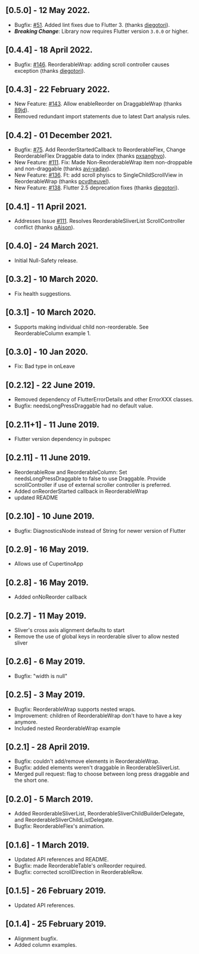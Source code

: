 ## [0.5.0] - 12 May 2022.
* Bugfix: [#51](https://github.com/hanshengchiu/reorderables/issues/151). Added lint fixes due to Flutter 3.
  (thanks [diegotori](https://github.com/diegotori)).
* ***Breaking Change***: Library now requires Flutter version `3.0.0` or higher.

## [0.4.4] - 18 April 2022.
* Bugfix: [#146](https://github.com/hanshengchiu/reorderables/issues/146). ReorderableWrap: adding scroll controller causes exception
  (thanks [diegotori](https://github.com/diegotori)).

## [0.4.3] - 22 February 2022.
* New Feature: [#143](https://github.com/hanshengchiu/reorderables/pull/143). Allow enableReorder on DraggableWrap
  (thanks [89jd](https://github.com/89jd)).
* Removed redundant import statements due to latest Dart analysis rules.  

## [0.4.2] - 01 December 2021.
* Bugfix: [#75](https://github.com/hanshengchiu/reorderables/issues/75). Add ReorderStartedCallback to ReorderableFlex, Change ReorderableFlex Draggable data to index
  (thanks [pxsanghyo](https://github.com/pxsanghyo)).
* New Feature: [#111](https://github.com/hanshengchiu/reorderables/pull/121). Fix: Made Non-ReorderableWrap item non-droppable and non-draggable
  (thanks [avi-yadav](https://github.com/avi-yadav)).
* New Feature: [#136](https://github.com/hanshengchiu/reorderables/pull/136). Ft: add scroll phyiscs to SingleChildScrollView in ReorderableWrap
  (thanks [pcvdheuvel](https://github.com/pcvdheuvel)).
* New Feature: [#138](https://github.com/hanshengchiu/reorderables/pull/138). Flutter 2.5 deprecation fixes
  (thanks [diegotori](https://github.com/diegotori)).
  
## [0.4.1] - 11 April 2021.
* Addresses Issue [#111](https://github.com/hanshengchiu/reorderables/issues/111). Resolves ReorderableSliverList ScrollController conflict (thanks [qAison](https://github.com/qAison)).

## [0.4.0] - 24 March 2021.

* Initial Null-Safety release.

## [0.3.2] - 10 March 2020.
* Fix health suggestions.

## [0.3.1] - 10 March 2020.
* Supports making individual child non-reorderable. See ReorderableColumn example 1.

## [0.3.0] - 10 Jan 2020.
* Fix: Bad type in onLeave

## [0.2.12] - 22 June 2019.
* Removed dependency of FlutterErrorDetails and other ErrorXXX classes.
* Bugfix: needsLongPressDraggable had no default value.

## [0.2.11+1] - 11 June 2019.
* Flutter version dependency in pubspec

## [0.2.11] - 11 June 2019.

* ReorderableRow and ReorderableColumn:
Set needsLongPressDraggable to false to use Draggable.
Provide scrollController if use of external scroller controller is preferred.
* Added onReorderStarted callback in ReorderableWrap
* updated README

## [0.2.10] - 10 June 2019.

* Bugfix: DiagnosticsNode instead of String for newer version of Flutter

## [0.2.9] - 16 May 2019.

* Allows use of CupertinoApp

## [0.2.8] - 16 May 2019.

* Added onNoReorder callback

## [0.2.7] - 11 May 2019.

* Sliver's cross axis alignment defaults to start
* Remove the use of global keys in reorderable sliver to allow nested sliver

## [0.2.6] - 6 May 2019.

* Bugfix: "width is null"

## [0.2.5] - 3 May 2019.

* Bugfix: ReorderableWrap supports nested wraps.
* Improvement: children of ReorderableWrap don't have to have a key anymore.
* Included nested ReorderableWrap example

## [0.2.1] - 28 April 2019.

* Bugfix: couldn't add/remove elements in ReorderableWrap.
* Bugfix: added elements weren't draggable in ReorderableSliverList.
* Merged pull request: flag to choose between long press draggable and the short one.

## [0.2.0] - 5 March 2019.

* Added ReorderableSliverList, ReorderableSliverChildBuilderDelegate, and ReorderableSliverChildListDelegate.
* Bugfix: ReorderableFlex's animation.

## [0.1.6] - 1 March 2019.

* Updated API references and README.
* Bugfix: made ReorderableTable's onReorder required.
* Bugfix: corrected scrollDirection in ReorderableRow.

## [0.1.5] - 26 February 2019.

* Updated API references.

## [0.1.4] - 25 February 2019.

* Alignment bugfix.
* Added column examples.
